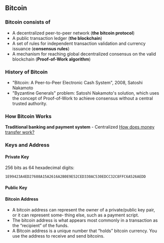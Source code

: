 ## Bitcoin

### Bitcoin consists of
 - A decentralized peer-to-peer network (**the bitcoin protocol**)
 - A public transaction ledger (**the blockchain**)
 - A set of rules for independent transaction validation and currency issuance (**consensus rules**)
 - A mechanism for reaching global decentralized consensus on the valid blockchain (**Proof-of-Work algorithm**)

### History of Bitcoin
 - "Bitcoin: A Peer-to-Peer Electronic Cash System", 2008, Satoshi Nakamoto
 - "Byzantine Generals" problem: Satoshi Nakamoto's solution, which uses the concept of Proof-of-Work to achieve consensus without a central trusted authority.

### How Bitcoin Works

**Traditional banking and payment system** - Centralized
[How does money transfer work?](https://www.quora.com/How-does-money-transfer-between-banks-and-different-countries-work)

### Keys and Address

#### Private Key
256 bits as 64 hexadecimal digits:   

    1E99423A4ED27608A15A2616A2B0E9E52CED330AC530EDCC32C8FFC6A526AEDD

#### Public Key

#### Bitcoin Address
 - A bitcoin address can represent the owner of a private/public key pair, or it can represent some‐ thing else, such as a payment script. 
 - The bitcoin address is what appears most commonly in a transaction as the “recipient” of the funds.
 - A Bitcoin address is a unique number that “holds” bitcoin currency. You use the address to receive and send bitcoins.




<!--stackedit_data:
eyJoaXN0b3J5IjpbLTE3OTk0OTI5NTYsLTExNjQ1MDM3OTMsLT
EzNDAxMTk0MywtMjEyNTE1MzI0OSwtMTgxNDM2NDUyN119
-->